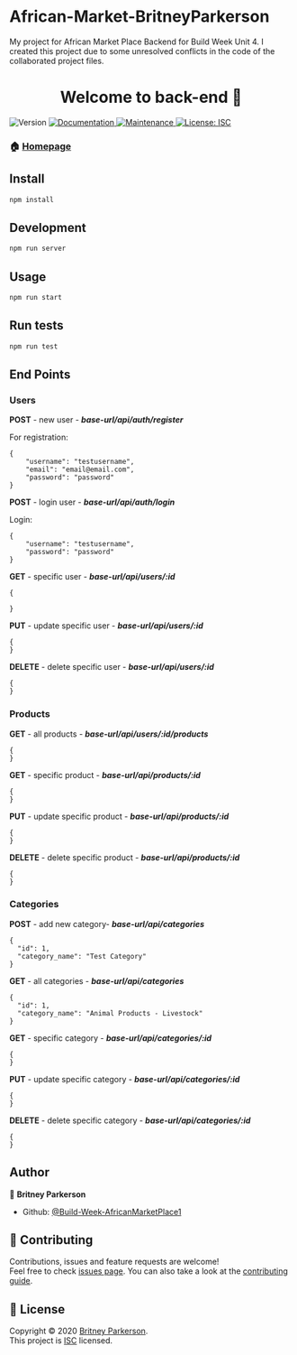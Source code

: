 # African-Market-BritneyParkerson
My project for African Market Place Backend for Build Week Unit 4. I created this project due to some unresolved conflicts in the code of the collaborated project files.

<h1 align="center">Welcome to back-end 👋</h1>
<p>
  <img alt="Version" src="https://img.shields.io/badge/version-1.0.0-blue.svg?cacheSeconds=2592000" />
  <a href="https://github.com/Build-Week-AfricanMarketPlace1/back-end#readme" target="_blank">
    <img alt="Documentation" src="https://img.shields.io/badge/documentation-yes-brightgreen.svg" />
  </a>
  <a href="https://github.com/Build-Week-AfricanMarketPlace1/back-end/graphs/commit-activity" target="_blank">
    <img alt="Maintenance" src="https://img.shields.io/badge/Maintained%3F-yes-green.svg" />
  </a>
  <a href="https://github.com/Build-Week-AfricanMarketPlace1/back-end/blob/master/LICENSE" target="_blank">
    <img alt="License: ISC" src="https://img.shields.io/github/license/Build-Week-AfricanMarketPlace1/back-end" />
  </a>
</p>

### 🏠 [Homepage](https://github.com/Build-Week-AfricanMarketPlace1/back-end#readme)

## Install

```sh
npm install
```

## Development

```sh
npm run server
```

## Usage

```sh
npm run start
```

## Run tests

```sh
npm run test
```

## End Points

### Users

**POST** - new user - **_base-url/api/auth/register_**

For registration:

```
{
    "username": "testusername",
    "email": "email@email.com",
    "password": "password"
}
```

**POST** - login user - **_base-url/api/auth/login_**

Login:
```
{
    "username": "testusername",
    "password": "password"
}
```

**GET** - specific user - **_base-url/api/users/:id_**
```
{

}
```
**PUT** - update specific user - **_base-url/api/users/:id_**
```
{
}
```
**DELETE** - delete specific user - **_base-url/api/users/:id_**
```
{
}
```

### Products

**GET** - all products - **_base-url/api/users/:id/products_**
```
{
}
```

**GET** - specific product - **_base-url/api/products/:id_**
```
{
}
```
**PUT** - update specific product - **_base-url/api/products/:id_**
```
{
}
```
**DELETE** - delete specific product - **_base-url/api/products/:id_**
```
{
}
```
### Categories

**POST** - add new category- **_base-url/api/categories_**
```
{
  "id": 1,
  "category_name": "Test Category"
}
```
**GET** - all categories - **_base-url/api/categories_**
```
{
  "id": 1,
  "category_name": "Animal Products - Livestock"
}
```
**GET** - specific category - **_base-url/api/categories/:id_**
```
{
}
```
**PUT** - update specific category - **_base-url/api/categories/:id_**
```
{
}
```
**DELETE** - delete specific category - **_base-url/api/categories/:id_**
```
{
}
```

## Author

👤 **Britney Parkerson**

- Github: [@Build-Week-AfricanMarketPlace1](https://github.com/Build-Week-AfricanMarketPlace1)

## 🤝 Contributing

Contributions, issues and feature requests are welcome!<br />Feel free to check [issues page](https://github.com/Build-Week-AfricanMarketPlace1/back-end/issues). You can also take a look at the [contributing guide](https://github.com/Build-Week-AfricanMarketPlace1/back-end/blob/master/CONTRIBUTING.md).

## 📝 License
Copyright © 2020 [Britney Parkerson](https://github.com/Build-Week-AfricanMarketPlace1).<br />
This project is [ISC](https://github.com/Build-Week-AfricanMarketPlace1/back-end/blob/master/LICENSE) licensed.